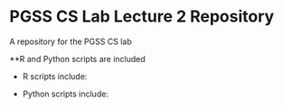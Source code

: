 # PGSS CS Lab Lecture 2 Repository
A repository for the PGSS CS lab

**R and Python scripts are included
  - R scripts include:
  
  - Python scripts include:
